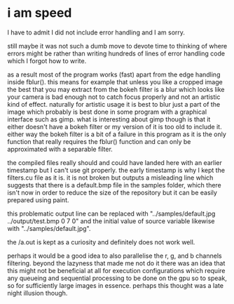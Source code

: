 # i am speed

I have to admit I did not include error handling and I am sorry.

still maybe it was not such a dumb move to devote time to thinking of where errors might be rather than writing hundreds of lines of error handling code which I forgot how to write.

as a result most of the program works (fast) apart from the edge handling inside fblur(). this means for example that unless you like a cropped image the best that you may extract from the bokeh filter is a blur which looks like your camera is bad enough not to catch focus properly and not an artistic kind of effect. naturally for artistic usage it is best to blur just a part of the image which probably is best done in some program with a graphical interface such as gimp. what is interesting about gimp though is that it either doesn't have a bokeh filter or my version of it is too old to include it. either way the bokeh filter is a bit of a failure in this program as it is the only function that really requires the fblur() function and can only be approximated with a separable filter.

the compiled files really should and could have landed here with an earlier timestamp but I can't use git properly. the early timestamp is why I kept the filters.cu file as it is. it is not broken but outputs a misleading line which suggests that there is a default.bmp file in the samples folder, which there isn't now in order to reduce the size of the repository but it can be easily prepared using paint.

this problematic output line can be replaced with "../samples/default.jpg ../output/test.bmp 0 7 0" and the initial value of source variable likewise with "../samples/default.jpg".

the /a.out is kept as a curiosity and definitely does not work well.

perhaps it would be a good idea to also parallelise the r, g, and b channels filtering. beyond the lazyness that made me not do it there was an idea that this might not be beneficial at all for execution configurations which require any queueing and sequential processing to be done on the gpu so to speak, so for sufficiently large images in essence. perhaps this thought was a late night illusion though.
